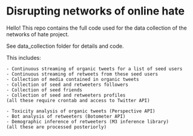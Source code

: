 # Disrupting networks of online hate

Hello! This repo contains the full code used for the data collection of the networks of hate project.

See data_collection folder for details and code.

This includes: 

	- Continuous streaming of organic tweets for a list of seed users
	- Continuous streaming of retweets from these seed users
	- Collection of media contained in organic tweets
	- Collection of seed and retweeters followers
	- Collection of seed friends
	- Collection of seed and retweeters profiles
	(all these require crontab and access to Twitter API)
 
	- Toxicity analysis of organic tweets (Perspective API)
	- Bot analysis of retweeters (Botometer API)
	- Demographic inference of retweeters (M3 inference library)
	(all these are processed posteriorly)


	
    
